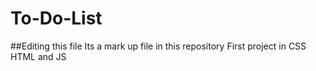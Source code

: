 # To-Do-List
##Editing this file 
Its a mark up file in this repository
First project in CSS HTML and JS 

